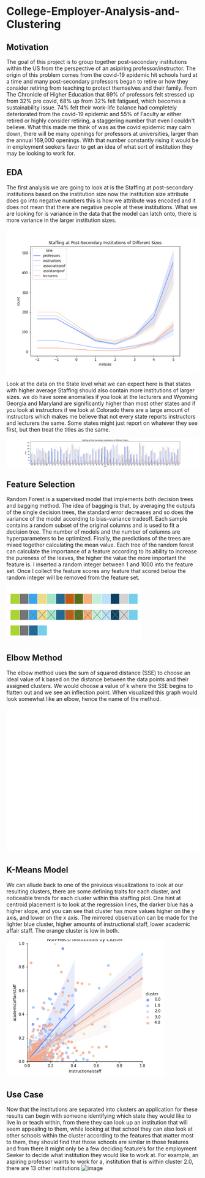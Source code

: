 # College-Employer-Analysis-and-Clustering
## Motivation
The goal of this project is to group together post-secondary institutions within the US from the perspective of an asipiring professor/instructor. The origin of this problem comes from the covid-19 epidemic hit schools hard at a time and many post-secondary professors began to retire or how they consider retiring from teaching to protect themselves and their family. From The Chronicle of Higher Education that 69% of professors felt stressed up from 32% pre covid, 68% up from 32% felt fatigued, which becomes a sustainability issue. 74% felt their work-life balance had completely deteriorated from the covid-19 epidemic and 55% of Faculty ar either retired or highly consider retiring, a staggering number that even I couldn't believe. What this made me think of was as the covid epidemic may calm down, there will be many openings for professors at universities, larger than the annual 169,000 openings. With that number constantly rising it would be in employment seekers favor to get an idea of what sort of institution they may be looking to work for.


## EDA

The first analysis we are going to look at is the Staffing at post-secondary institutions based on the institution size now the institution size  attribute does go into negative numbers this is how we attribute was encoded and it does not mean that there are negative people at these institutions. What we are looking for is variance in the data that the model can latch onto, there is more variance in the larger institution sizes.

![image](https://github.com/Tmiglin/College-Employer-Analysis-and-Clustering/blob/main/Visuals/staffAtSize.png#gh-light-mode-only)

Look at the data on the State level what we can expect here  is that states with higher average Staffing should also contain more institutions of larger sizes. we do have some anomalies if you look at the lecturers and Wyoming Georgia and Maryland are significantly higher than most other states and if you look at instructors if we look at Colorado there are a large amount of instructors which makes me believe that not every state reports instructors and lecturers the same. Some states might just report on whatever they see first, but then treat the titles as the same.

![image](https://github.com/Tmiglin/College-Employer-Analysis-and-Clustering/blob/main/Visuals/staffAtState.png#gh-light-mode-only)

## Feature Selection

Random Forest is a supervised model that implements both decision trees and bagging method. The idea of bagging is that, by averaging the outputs of the single decision trees, the standard error decreases and so does the variance of the model according to bias-variance tradeoff.  Each sample contains a random subset of the original columns and is used to fit a decision tree. The number of models and the number of columns are hyperparameters to be optimized. Finally, the predictions of the trees are mixed together calculating the mean value. Each tree of the random forest can calculate the importance of a feature according to its ability to increase the pureness of the leaves, the higher the value the more important the feature is. I inserted a random integer between 1 and 1000 into the feature set. Once I collect the feature scores any feature that scored below the random integer will be removed from the feature set.

![image](https://github.com/Tmiglin/College-Employer-Analysis-and-Clustering/blob/main/Visuals/Feature%20Selection.png)

## Elbow Method

The elbow method uses the sum of squared distance (SSE) to choose an ideal value of k based on the distance between the data points and their assigned clusters. We would choose a value of k where the SSE begins to flatten out and we see an inflection point. When visualized this graph would look somewhat like an elbow, hence the name of the method.

![image](https://github.com/Tmiglin/College-Employer-Analysis-and-Clustering/blob/main/Visuals/elbowmethod.png)

## K-Means Model

We can allude back to one of the previous visualizations to look at our resulting clusters, there are some defining traits for each cluster, and noticeable trends for each cluster within this staffing plot. One hint at centroid placement is to look at the regression lines, the darker blue has a higher slope, and you can see that cluster has more values higher on the y axis, and lower on the x axis. The mirrored observation can be made for the lighter blue cluster, higher amounts of instructional staff, lower academic affair staff. The orange cluster is low in both.

![image](https://github.com/Tmiglin/College-Employer-Analysis-and-Clustering/blob/main/Visuals/clustered.png#gh-light-mode-only)

## Use Case

Now that the institutions are separated into clusters an application for these results can begin with someone identifying which state they would like to live in or teach within,  from there they can look up  an institution that will seem appealing to them, while looking at that school they can also look at other schools within the cluster according to the features that matter most to them, they should find that those schools are similar in those features and from there it might only be a few deciding feature’s for the employment Seeker to decide what institution they would like to work at. For example, an aspiring professor wants to work for a, institution that is within cluster 2.0, there are 13 other institutions
![image](https://user-images.githubusercontent.com/62406236/157282324-d1aacae4-46b1-437f-814a-4c9e250b8346.png)




